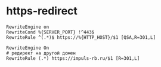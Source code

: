 # https-redirect

```htcaccess
RewriteEngine on
RewriteCond %{SERVER_PORT} !^443$
RewriteRule ^(.*)$ https://%{HTTP_HOST}/$1 [QSA,R=301,L]
```

```htaccess
RewriteEngine On
# редирект на другой домен
RewriteRule (.*) https://impuls-rb.ru/$1 [R=301,L]
```
